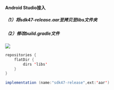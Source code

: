 #### Android Studio接入

##### （1）将sdk47-release.aar至拷贝至libs文件夹

##### （2）修改build.gradle文件

![](/Users/wukangjian/bitbucket/public/others/1.jpg)



```java
repositories {
    flatDir {
        dirs 'libs'
    }
}
   
implementation (name:"sdk47-release",ext:'aar')
```